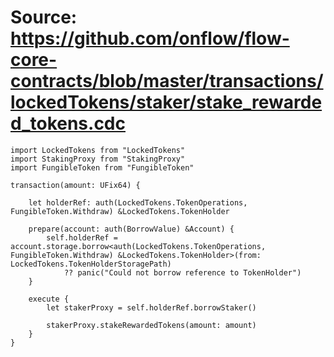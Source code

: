 # Source: https://github.com/onflow/flow-core-contracts/blob/master/transactions/lockedTokens/staker/stake_rewarded_tokens.cdc

```
import LockedTokens from "LockedTokens"
import StakingProxy from "StakingProxy"
import FungibleToken from "FungibleToken"

transaction(amount: UFix64) {

    let holderRef: auth(LockedTokens.TokenOperations, FungibleToken.Withdraw) &LockedTokens.TokenHolder

    prepare(account: auth(BorrowValue) &Account) {
        self.holderRef = account.storage.borrow<auth(LockedTokens.TokenOperations, FungibleToken.Withdraw) &LockedTokens.TokenHolder>(from: LockedTokens.TokenHolderStoragePath)
            ?? panic("Could not borrow reference to TokenHolder")
    }

    execute {
        let stakerProxy = self.holderRef.borrowStaker()

        stakerProxy.stakeRewardedTokens(amount: amount)
    }
}

```